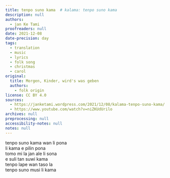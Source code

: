 ```yaml
---
title: tenpo suno kama  # kalama: tenpo suno kama
description: null
authors:
  - jan Ke Tami
proofreaders: null
date: 2021-12-08
date-precision: day
tags:
  - translation
  - music
  - lyrics
  - folk song
  - christmas
  - carol
original:
  title: Morgen, Kinder, wird's was geben
  authors:
    - folk origin
license: CC BY 4.0
sources:
  - https://janketami.wordpress.com/2021/12/08/kalama-tenpo-suno-kama/
  - https://www.youtube.com/watch?v=niZKUdUrilo
archives: null
preprocessing: null
accessibility-notes: null
notes: null
---
```


tenpo suno kama wan li pona  \
li kama e pilin pona  \
tomo mi la jan ale li sona  \
e suli tan suwi kama  \
tenpo lape wan taso la  \
tenpo suno musi li kama
